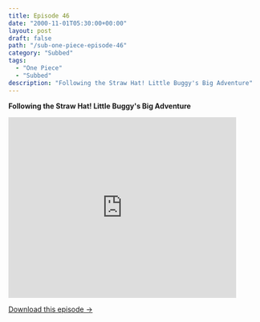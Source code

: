 ```yaml
---
title: Episode 46
date: "2000-11-01T05:30:00+00:00"
layout: post
draft: false
path: "/sub-one-piece-episode-46"
category: "Subbed"
tags:
  - "One Piece"
  - "Subbed"
description: "Following the Straw Hat! Little Buggy's Big Adventure"
---
```


**Following the Straw Hat! Little Buggy's Big Adventure**

<iframe width="640" height="360" src="https://www.fembed.com/v/6mv2ywdgd9r" frameborder="0" marginwidth=0 marginheight=0 scrolling=no allowfullscreen style="max-width:90%;"></iframe>

<a href="http://ouo.io/qs/eCodkFEQ?s=https://www.fembed.com/f/6mv2ywdgd9r" class="styled_a">Download this episode →</a>

